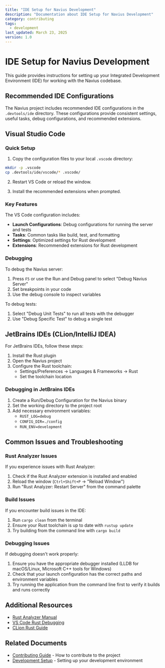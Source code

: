 ```yaml
---
title: "IDE Setup for Navius Development"
description: "Documentation about IDE Setup for Navius Development"
category: contributing
tags:
  - development
last_updated: March 23, 2025
version: 1.0
---
```

# IDE Setup for Navius Development

This guide provides instructions for setting up your Integrated Development Environment (IDE) for working with the Navius codebase.

## Recommended IDE Configurations

The Navius project includes recommended IDE configurations in the `.devtools/ide` directory. These configurations provide consistent settings, useful tasks, debug configurations, and recommended extensions.

## Visual Studio Code

### Quick Setup

1. Copy the configuration files to your local `.vscode` directory:

```bash
mkdir -p .vscode
cp .devtools/ide/vscode/* .vscode/
```

2. Restart VS Code or reload the window.

3. Install the recommended extensions when prompted.

### Key Features

The VS Code configuration includes:

- **Launch Configurations**: Debug configurations for running the server and tests
- **Tasks**: Common tasks like build, test, and formatting
- **Settings**: Optimized settings for Rust development
- **Extensions**: Recommended extensions for Rust development

### Debugging

To debug the Navius server:

1. Press `F5` or use the Run and Debug panel to select "Debug Navius Server"
2. Set breakpoints in your code
3. Use the debug console to inspect variables

To debug tests:

1. Select "Debug Unit Tests" to run all tests with the debugger
2. Use "Debug Specific Test" to debug a single test

## JetBrains IDEs (CLion/IntelliJ IDEA)

For JetBrains IDEs, follow these steps:

1. Install the Rust plugin
2. Open the Navius project
3. Configure the Rust toolchain:
   - Settings/Preferences → Languages & Frameworks → Rust
   - Set the toolchain location

### Debugging in JetBrains IDEs

1. Create a Run/Debug Configuration for the Navius binary
2. Set the working directory to the project root
3. Add necessary environment variables:
   - `RUST_LOG=debug`
   - `CONFIG_DIR=./config`
   - `RUN_ENV=development`

## Common Issues and Troubleshooting

### Rust Analyzer Issues

If you experience issues with Rust Analyzer:

1. Check if the Rust Analyzer extension is installed and enabled
2. Reload the window (`Ctrl+Shift+P` → "Reload Window")
3. Run "Rust Analyzer: Restart Server" from the command palette

### Build Issues

If you encounter build issues in the IDE:

1. Run `cargo clean` from the terminal
2. Ensure your Rust toolchain is up to date with `rustup update`
3. Try building from the command line with `cargo build`

### Debugging Issues

If debugging doesn't work properly:

1. Ensure you have the appropriate debugger installed (LLDB for macOS/Linux, Microsoft C++ tools for Windows)
2. Check that your launch configuration has the correct paths and environment variables
3. Try running the application from the command line first to verify it builds and runs correctly

## Additional Resources

- [Rust Analyzer Manual](https://rust-analyzer.github.io/manual.html)
- [VS Code Rust Debugging](https://code.visualstudio.com/docs/languages/rust)
- [CLion Rust Guide](https://www.jetbrains.com/help/clion/rust-support.html) 

## Related Documents
- [Contributing Guide](/docs/contributing/contributing.md) - How to contribute to the project
- [Development Setup](/docs/getting-started/development-setup.md) - Setting up your development environment

